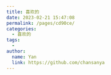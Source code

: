 ```yaml
---
title: 喜欢的
date: 2023-02-21 15:47:08
permalink: /pages/cd90ce/
categories:
  - 喜欢的
tags:
  - 
author: 
  name: Yan
  link: https://github.com/chansanya
---
```

